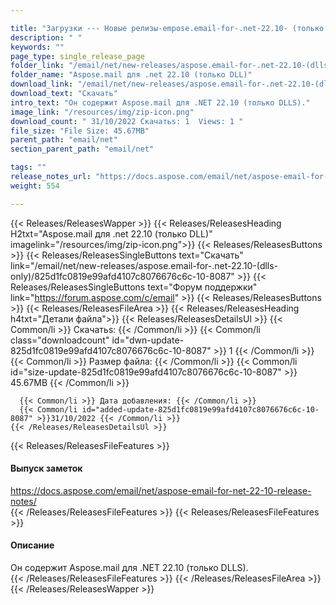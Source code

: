 ```yaml
---

title: "Загрузки --- Новые релизы-empose.email-for-.net-22.10- (только DLLS)"
description: " "
keywords: ""
page_type: single_release_page
folder_link: "/email/net/new-releases/aspose.email-for-.net-22.10-(dlls-only)/"
folder_name: "Aspose.mail для .net 22.10 (только DLL)"
download_link: "/email/net/new-releases/aspose.email-for-.net-22.10-(dlls-only)/825d1fc0819e99afd4107c8076676c6c-10-8087"
download_text: "Скачать"
intro_text: "Он содержит Aspose.mail для .NET 22.10 (только DLLS)."
image_link: "/resources/img/zip-icon.png"
download_count: " 31/10/2022 Скачатьs: 1  Views: 1 "
file_size: "File Size: 45.67MB"
parent_path: "email/net"
section_parent_path: "email/net"

tags: ""
release_notes_url: "https://docs.aspose.com/email/net/aspose-email-for-net-22-10-release-notes/"
weight: 554

---
```


{{< Releases/ReleasesWapper >}}
  {{< Releases/ReleasesHeading H2txt="Aspose.mail для .net 22.10 (только DLL)" imagelink="/resources/img/zip-icon.png">}}
  {{< Releases/ReleasesButtons >}}
    {{< Releases/ReleasesSingleButtons text="Скачать" link="/email/net/new-releases/aspose.email-for-.net-22.10-(dlls-only)/825d1fc0819e99afd4107c8076676c6c-10-8087" >}}
    {{< Releases/ReleasesSingleButtons text="Форум поддержки" link="https://forum.aspose.com/c/email" >}}
  {{< Releases/ReleasesButtons >}}
  {{< Releases/ReleasesFileArea >}}
    {{< Releases/ReleasesHeading h4txt="Детали файла">}}
    {{< Releases/ReleasesDetailsUl >}}
      {{< Common/li >}} Скачатьs: {{< /Common/li >}}
      {{< Common/li class="downloadcount" id="dwn-update-825d1fc0819e99afd4107c8076676c6c-10-8087" >}} 1 {{< /Common/li >}}
      {{< Common/li >}} Размер файла: {{< /Common/li >}}
      {{< Common/li id="size-update-825d1fc0819e99afd4107c8076676c6c-10-8087" >}} 45.67MB {{< /Common/li >}}

      {{< Common/li >}} Дата добавления: {{< /Common/li >}}
      {{< Common/li id="added-update-825d1fc0819e99afd4107c8076676c6c-10-8087" >}}31/10/2022 {{< /Common/li >}}
    {{< /Releases/ReleasesDetailsUl >}}

  {{< Releases/ReleasesFileFeatures >}}
      <h4>Выпуск заметок</h4><div><a href='https://docs.aspose.com/email/net/aspose-email-for-net-22-10-release-notes/'>https://docs.aspose.com/email/net/aspose-email-for-net-22-10-release-notes/</a></div>
  {{< /Releases/ReleasesFileFeatures >}}
  {{< Releases/ReleasesFileFeatures >}}
      <h4>Описание</h4><div class="HTMLDescription">Он содержит Aspose.mail для .NET 22.10 (только DLLS).</div>
  {{< /Releases/ReleasesFileFeatures >}}
 {{< /Releases/ReleasesFileArea >}}
{{< /Releases/ReleasesWapper >}}


